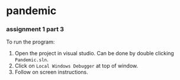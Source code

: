 # pandemic
### assignment 1 part 3

To run the program:

1. Open the project in visual studio. Can be done by double clicking `Pandemic.sln`.
2. Click on `Local Windows Debugger` at top of window.
3. Follow on screen instructions.

